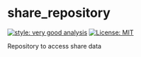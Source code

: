 # share_repository

[![style: very good analysis][very_good_analysis_badge]][very_good_analysis_link]
[![License: MIT][license_badge]][license_link]

Repository to access share data

[license_badge]: https://img.shields.io/badge/license-MIT-blue.svg
[license_link]: https://opensource.org/licenses/MIT
[very_good_analysis_badge]: https://img.shields.io/badge/style-very_good_analysis-B22C89.svg
[very_good_analysis_link]: https://pub.dev/packages/very_good_analysis